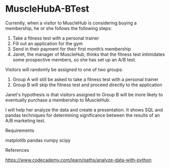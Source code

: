 # MuscleHubA-BTest

Currently, when a visitor to MuscleHub is considering buying a membership, he or she follows the following steps:

1. Take a fitness test with a personal trainer
2. Fill out an application for the gym
3. Send in their payment for their first month’s membership
4. Janet, the manager of MuscleHub, thinks that the fitness test intimidates some prospective members, so she has set up an A/B test.

Visitors will randomly be assigned to one of two groups:

1. Group A will still be asked to take a fitness test with a personal trainer
2. Group B will skip the fitness test and proceed directly to the application

Janet's hypothesis is that visitors assigned to Group B will be more likely to eventually purchase a membership to MuscleHub.

I will help her analyze the data and create a presentation. It shows SQL and pandas techniques for determining significance between the results of an A/B marketing test.

Requirements

matplotlib
pandas
numpy
scipy

References

https://www.codecademy.com/learn/paths/analyze-data-with-python
